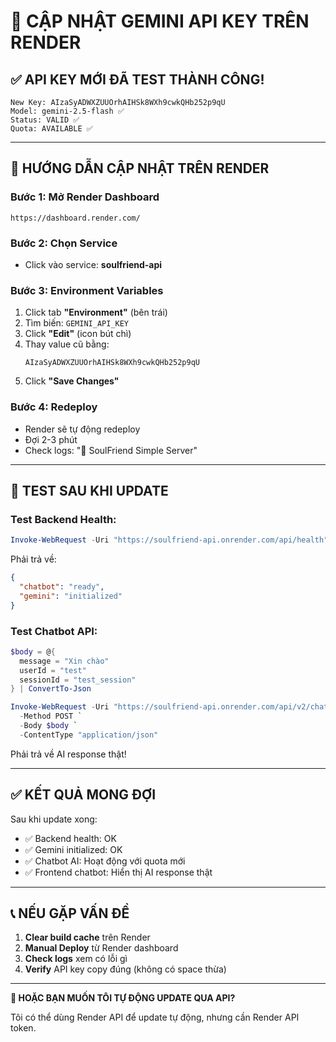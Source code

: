 # 🔑 CẬP NHẬT GEMINI API KEY TRÊN RENDER

## ✅ API KEY MỚI ĐÃ TEST THÀNH CÔNG!

```
New Key: AIzaSyADWXZUUOrhAIHSk8WXh9cwkQHb252p9qU
Model: gemini-2.5-flash ✅
Status: VALID ✅
Quota: AVAILABLE ✅
```

---

## 🚀 HƯỚNG DẪN CẬP NHẬT TRÊN RENDER

### Bước 1: Mở Render Dashboard
```
https://dashboard.render.com/
```

### Bước 2: Chọn Service
- Click vào service: **soulfriend-api**

### Bước 3: Environment Variables
1. Click tab **"Environment"** (bên trái)
2. Tìm biến: `GEMINI_API_KEY`
3. Click **"Edit"** (icon bút chì)
4. Thay value cũ bằng:
   ```
   AIzaSyADWXZUUOrhAIHSk8WXh9cwkQHb252p9qU
   ```
5. Click **"Save Changes"**

### Bước 4: Redeploy
- Render sẽ tự động redeploy
- Đợi 2-3 phút
- Check logs: "🚀 SoulFriend Simple Server"

---

## 🧪 TEST SAU KHI UPDATE

### Test Backend Health:
```powershell
Invoke-WebRequest -Uri "https://soulfriend-api.onrender.com/api/health"
```

Phải trả về:
```json
{
  "chatbot": "ready",
  "gemini": "initialized"
}
```

### Test Chatbot API:
```powershell
$body = @{
  message = "Xin chào"
  userId = "test"
  sessionId = "test_session"
} | ConvertTo-Json

Invoke-WebRequest -Uri "https://soulfriend-api.onrender.com/api/v2/chatbot/message" `
  -Method POST `
  -Body $body `
  -ContentType "application/json"
```

Phải trả về AI response thật!

---

## ✅ KẾT QUẢ MONG ĐỢI

Sau khi update xong:
- ✅ Backend health: OK
- ✅ Gemini initialized: OK
- ✅ Chatbot AI: Hoạt động với quota mới
- ✅ Frontend chatbot: Hiển thị AI response thật

---

## 📞 NẾU GẶP VẤN ĐỀ

1. **Clear build cache** trên Render
2. **Manual Deploy** từ Render dashboard
3. **Check logs** xem có lỗi gì
4. **Verify** API key copy đúng (không có space thừa)

---

**🎯 HOẶC BẠN MUỐN TÔI TỰ ĐỘNG UPDATE QUA API?**

Tôi có thể dùng Render API để update tự động, nhưng cần Render API token.

